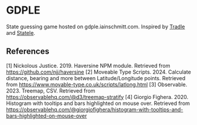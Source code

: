 # GDPLE
State guessing game hosted on gdple.iainschmitt.com. Inspired by [Tradle](https://games.oec.world/en/tradle/) and [Statele](https://statele.teuteuf.fr).


## References

[1] Nickolous Justice. 2019. Haversine NPM module. Retrieved from https://github.com/njj/haversine
[2] Moveable Type Scripts. 2024. Calculate distance, bearing and more between Latitude/Longitude points. Retrieved from https://www.movable-type.co.uk/scripts/latlong.html
[3] Observable. 2023. Treemap, CSV. Retrieved from https://observablehq.com/@d3/treemap-stratify
[4] Giorgio Fighera. 2020. Histogram with tooltips and bars highlighted on mouse over. Retrieved from https://observablehq.com/@giorgiofighera/histogram-with-tooltips-and-bars-highlighted-on-mouse-over
